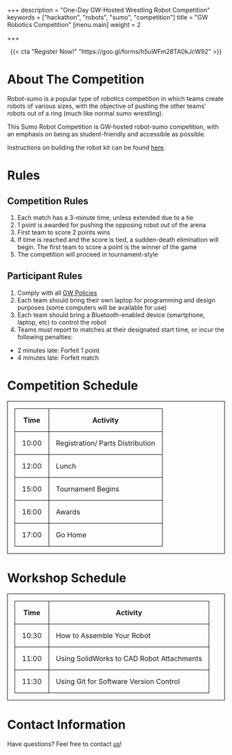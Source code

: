 +++
description = "One-Day GW-Hosted Wrestling Robot Competition"
keywords = ["hackathon", "robots", "sumo", "competition"]
title = "GW Robotics Competition"
[menu.main]
weight = 2

+++
<style>
table {
border-collapse: collapse;
margin: auto;
}

table, th, td {
border: 1px solid black;
padding: 1em;
}
</style>

<center>
{{< cta "Register Now!" "https://goo.gl/forms/h5uWFm28TA0kJcW92" >}}
</center>

# About The Competition

Robot-sumo is a popular type of robotics competition in which teams create robots of various sizes, with the objective of pushing the other teams' robots out of a ring (much like normal sumo wrestling).

This Sumo Robot Competition is GW-hosted robot-sumo competition, with an emphasis on being as student-friendly and accessible as possible.

Instructions on building the robot kit can be found [here](https://github.com/GW-Robotics/Generic-Robot-Platform/wiki).

# Rules

## Competition Rules

1. Each match has a 3-minute time, unless extended due to a tie
2. 1 point is awarded for pushing the opposing robot out of the arena
3. First team to score 2 points wins
4. If time is reached and the score is tied, a sudden-death elimination will begin. The first team to score a point is the winner of the game
5. The competition will proceed in tournament-style

## Participant Rules

1. Comply with all [GW Policies](https://compliance.gwu.edu/code-conduct-policies)
2. Each team should bring their own laptop for programming and design purposes (some computers will be available for use)
3. Each team should bring a Bluetooth-enabled device (smartphone, laptop, etc) to control the robot
4. Teams must report to matches at their designated start time, or incur the following penalties:

* 2 minutes late: Forfeit 1 point
* 4 minutes late: Forfeit match

# Competition Schedule

| Time | Activity |
| --- | --- |
| 10:00 | Registration/ Parts Distribution |
| 12:00 | Lunch |
| 15:00 | Tournament Begins |
| 16:00 | Awards |
| 17:00 | Go Home |

# Workshop Schedule

| Time | Activity |
| --- | --- |
| 10:30 | How to Assemble Your Robot |
| 11:00 | Using SolidWorks to CAD Robot Attachments |
| 11:30 | Using Git for Software Version Control |

# Contact Information

Have questions? Feel free to contact [us](mailto:robotics@gwu.edu)!
